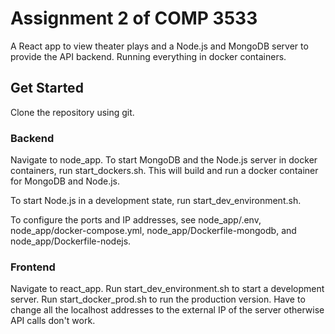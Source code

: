 # Assignment 2 of COMP 3533
  A React app to view theater plays and a Node.js and MongoDB server to provide the API backend. Running everything in docker containers.

## Get Started
  Clone the repository using git.

### Backend
  Navigate to node_app.
  To start MongoDB and the Node.js server in docker containers, run start_dockers.sh.
  This will build and run a docker container for MongoDB and Node.js.
  
  To start Node.js in a development state, run start_dev_environment.sh.

  To configure the ports and IP addresses, see node_app/.env, node_app/docker-compose.yml, node_app/Dockerfile-mongodb, and node_app/Dockerfile-nodejs.

### Frontend
  Navigate to react_app.
  Run start_dev_environment.sh to start a development server.
  Run start_docker_prod.sh to run the production version. Have to change all the localhost addresses to the external IP of the server otherwise API calls don't work.
